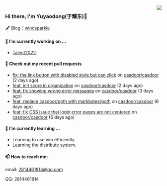 <img align="right" src="https://github-readme-stats.vercel.app/api?username=leo220yuyaodog&show_icons=true&icon_color=805AD5&text_color=718096&bg_color=ffffff&hide_title=true" />

### Hi there, I'm Yuyaodong(于耀东)👋
🖋 Blog：[windsparkle](https://blog.windsparkle.top)
#### 🔭 I’m currently working on ...
- [Talent2022](https://github.com/casbin/Talent2022).

#### 🔨 Check out my recent pull requests

- [fix: the link button with disabled style but can click](https://github.com/casdoor/casdoor/pull/1390) on [casdoor/casdoor](https://github.com/casdoor/casdoor) (2 days ago)
- [feat: init score in organization](https://github.com/casdoor/casdoor/pull/1388) on [casdoor/casdoor](https://github.com/casdoor/casdoor) (2 days ago)
- [feat: fix showing wrong error messages](https://github.com/casdoor/casdoor/pull/1385) on [casdoor/casdoor](https://github.com/casdoor/casdoor) (3 days ago)
- [feat: replace casdoor/goth with markbates/goth](https://github.com/casdoor/casdoor/pull/1374) on [casdoor/casdoor](https://github.com/casdoor/casdoor) (6 days ago)
- [feat: fix CSS issue that login error pages are not centered](https://github.com/casdoor/casdoor/pull/1371) on [casdoor/casdoor](https://github.com/casdoor/casdoor) (6 days ago)

#### 🌱 I’m currently learning ...
- Learning to use vim efficiently.
- Learning the distribute system.

#### 📫 How to reach me:
email: 2814461814@qq.com

QQ: 2814461814

